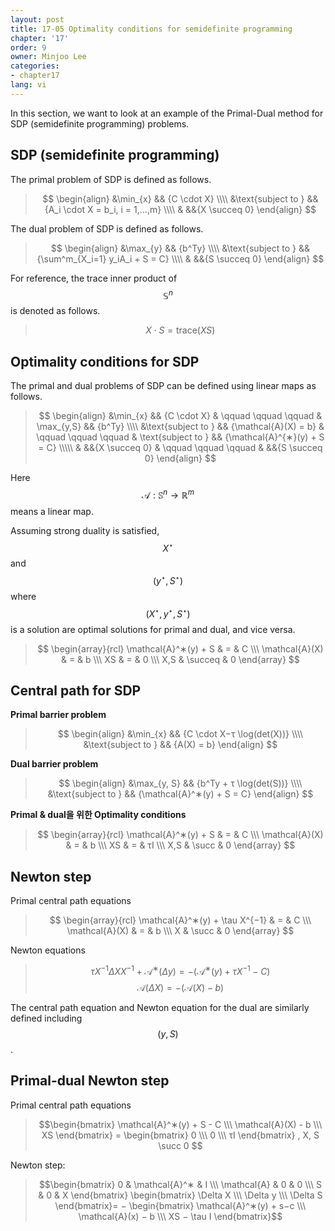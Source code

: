 ```yaml
---
layout: post
title: 17-05 Optimality conditions for semidefinite programming
chapter: '17'
order: 9
owner: Minjoo Lee
categories:
- chapter17
lang: vi
---
```

In this section, we want to look at an example of the Primal-Dual method for SDP (semidefinite programming) problems.

## SDP (semidefinite programming)
The primal problem of SDP is defined as follows.
>$$
>\begin{align}
>    &\min_{x} && {C \cdot X} \\\\
>    &\text{subject to } && {A_i \cdot X = b_i, i = 1,...,m} \\\\
>    & &&{X \succeq 0}
>\end{align}
>$$


The dual problem of SDP is defined as follows.
>$$
>\begin{align}
>    &\max_{y} && {b^Ty} \\\\
>    &\text{subject to } && {\sum^m_{X_i=1} y_iA_i + S = C} \\\\
>    & &&{S \succeq 0}
>\end{align}
>$$

For reference, the trace inner product of $$\mathbb{S}^n$$ is denoted as follows.
> $$X \cdot S = \text{trace}(XS)$$

## Optimality conditions for SDP
The primal and dual problems of SDP can be defined using linear maps as follows.

>$$
>\begin{align}
>    &\min_{x} && {C \cdot X} & \qquad \qquad \qquad & \max_{y,S}  && {b^Ty} \\\\
>    &\text{subject to } && {\mathcal{A}(X) = b} & \qquad \qquad \qquad & \text{subject to } && {\mathcal{A}^{∗}(y) + S = C} \\\\\
>    & &&{X \succeq 0} & \qquad \qquad \qquad & &&{S \succeq 0}
>\end{align}
>$$


Here $$\mathcal{A}: \mathbb{S}^n \to \mathbb{R}^m$$ means a linear map.

Assuming strong duality is satisfied, $$X^{\star}$$ and $$(y^{\star}, S^{\star})$$ where $$(X^{\star}, y^{\star}, S^{\star})$$ is a solution are optimal solutions for primal and dual, and vice versa.

> $$
> \begin{array}{rcl}
> \mathcal{A}^∗(y) + S & = & C \\\
> \mathcal{A}(X) & = & b \\\
> XS & = & 0 \\\
> X,S & \succeq & 0
> \end{array}
> $$


## Central path for SDP
**Primal barrier problem**
>$$
>\begin{align}
>    &\min_{x} && {C \cdot X−τ \log(det(X))} \\\\
>    &\text{subject to } && {A(X) = b} 
>\end{align}
>$$


**Dual barrier problem**
>$$
>\begin{align}
>    &\max_{y, S} && {b^Ty + τ \log(det(S))} \\\\
>    &\text{subject to } && {\mathcal{A}^∗(y) + S = C} 
>\end{align}
>$$


**Primal & dual을 위한 Optimality conditions**
> $$
> \begin{array}{rcl}
> \mathcal{A}^∗(y) + S & = & C \\\
> \mathcal{A}(X) & = & b \\\
> XS & = & τI \\\
> X,S & \succ & 0
> \end{array}
> $$


## Newton step
Primal central path equations 
> $$
> \begin{array}{rcl}
> \mathcal{A}^∗(y) + \tau X^{−1} & = & C \\\
> \mathcal{A}(X) & = & b \\\
> X & \succ & 0
> \end{array}
> $$


Newton equations
> $$τX^{−1}\Delta XX^{−1} +\mathcal{A}^∗(\Delta y) = −(\mathcal{A}^∗(y) + \tau X^{−1} −C)$$
> $$\mathcal{A}(\Delta X) = −(\mathcal{A}(X)−b)$$

The central path equation and Newton equation for the dual are similarly defined including $$(y,S)$$.

## Primal-dual Newton step 
Primal central path equations 
> $$\begin{bmatrix}
\mathcal{A}^∗(y) + S - C  \\\
\mathcal{A}(X) - b \\\
XS
\end{bmatrix} =
\begin{bmatrix}
0 \\\
0 \\\
τI
\end{bmatrix}
, X, S \succ 0
$$

Newton step:
> $$\begin{bmatrix}
0 & \mathcal{A}^∗ & I \\\
\mathcal{A} & 0 & 0 \\\
S & 0 & X 
\end{bmatrix}
\begin{bmatrix}
\Delta X \\\
\Delta y \\\
\Delta S
\end{bmatrix}= −
\begin{bmatrix}
\mathcal{A}^∗(y) + s−c \\\
\mathcal{A}(x) − b \\\
XS − \tau I 
\end{bmatrix}$$

